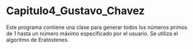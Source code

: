# Capitulo4_Gustavo_Chavez
Este programa contiene una clase para generar todos los números primos de 1 hasta un número máximo especificado por el usuario.
Se utiliza el algoritmo de Eratóstenes.
